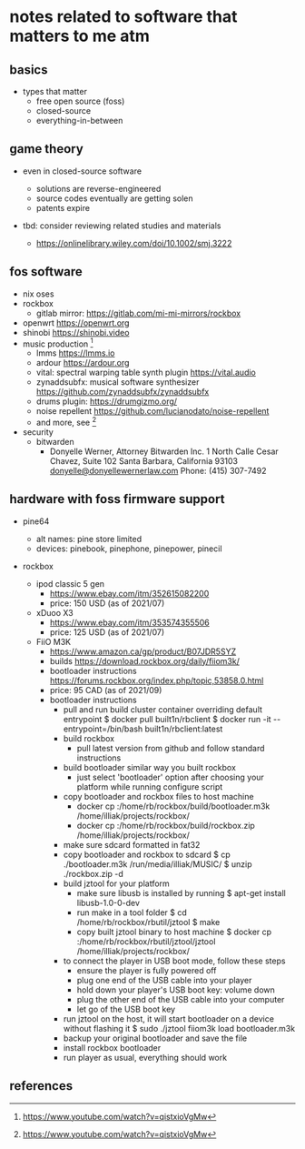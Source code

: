 # notes related to software that matters to me atm


## basics

- types that matter
  - free open source (foss)
  - closed-source
  - everything-in-between


## game theory

- even in closed-source software
  - solutions are reverse-engineered
  - source codes eventually are getting solen
  - patents expire

- tbd: consider reviewing related studies and materials
  - https://onlinelibrary.wiley.com/doi/10.1002/smj.3222


## fos software

- nix oses
- rockbox
  - gitlab mirror: https://gitlab.com/mi-mi-mirrors/rockbox
- openwrt https://openwrt.org
- shinobi https://shinobi.video
- music production [^1]
  - lmms https://lmms.io
  - ardour https://ardour.org
  - vital: spectral warping table synth plugin https://vital.audio
  - zynaddsubfx: musical software synthesizer https://github.com/zynaddsubfx/zynaddsubfx 
  - drums plugin: https://drumgizmo.org/
  - noise repellent https://github.com/lucianodato/noise-repellent
  - and more, see [^1]
- security
  - bitwarden
    - Donyelle Werner, Attorney Bitwarden Inc. 1 North Calle Cesar Chavez, Suite 102 Santa Barbara, California 93103
      donyelle@donyellewernerlaw.com Phone: (415) 307-7492


## hardware with foss firmware support

- pine64
  - alt names: pine store limited
  - devices: pinebook, pinephone, pinepower, pinecil

- rockbox
  - ipod classic 5 gen
    - https://www.ebay.com/itm/352615082200
    - price: 150 USD (as of 2021/07)
  - xDuoo X3
    - https://www.ebay.com/itm/353574355506
    - price: 125 USD (as of 2021/07)
  - FiiO M3K
    - https://www.amazon.ca/gp/product/B07JDR5SYZ
    - builds https://download.rockbox.org/daily/fiiom3k/
    - bootloader instructions https://forums.rockbox.org/index.php/topic,53858.0.html
    - price: 95 CAD (as of 2021/09)
    - bootloader instructions
      - pull and run build cluster container overriding default entrypoint
        $ docker pull built1n/rbclient
        $ docker run -it --entrypoint=/bin/bash built1n/rbclient:latest
      - build rockbox
        - pull latest version from github and follow standard instructions
      - build bootloader similar way you built rockbox
        - just select 'bootloader' option after choosing your platform while running configure script
      - copy bootloader and rockbox files to host machine
        - docker cp <container-id>:/home/rb/rockbox/build/bootloader.m3k /home/illiak/projects/rockbox/
        - docker cp <container-id>:/home/rb/rockbox/build/rockbox.zip /home/illiak/projects/rockbox/
      - make sure sdcard formatted in fat32
      - copy bootloader and rockbox to sdcard
          $ cp ./bootloader.m3k /run/media/illiak/MUSIC/
          $ unzip ./rockbox.zip -d <sdcard-folder-path>
      - build jztool for your platform
        - make sure libusb is installed by running
          $ apt-get install libusb-1.0-0-dev
        - run make in a tool folder
          $ cd /home/rb/rockbox/rbutil/jztool
          $ make
        - copy built jztool binary to host machine
          $ docker cp <container-id>:/home/rb/rockbox/rbutil/jztool/jztool /home/illiak/projects/rockbox/
      - to connect the player in USB boot mode, follow these steps
        - ensure the player is fully powered off
        - plug one end of the USB cable into your player
        - hold down your player's USB boot key: volume down
        - plug the other end of the USB cable into your computer
        - let go of the USB boot key
      - run jztool on the host, it will start bootloader on a device without flashing it
        $ sudo ./jztool fiiom3k load bootloader.m3k
      - backup your original bootloader and save the file
      - install rockbox bootloader
      - run player as usual, everything should work


## references

[^1]: https://www.youtube.com/watch?v=qistxioVgMw

